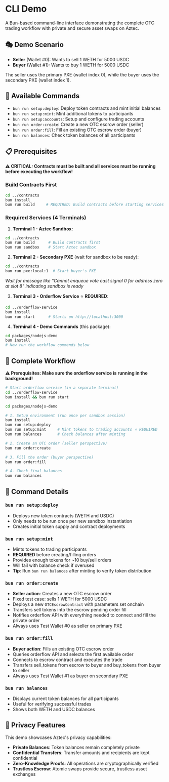 # CLI Demo

A Bun-based command-line interface demonstrating the complete OTC trading workflow with private and secure asset swaps on Aztec.

## 🎭 Demo Scenario

- **Seller** (Wallet #0): Wants to sell 1 WETH for 5000 USDC
- **Buyer** (Wallet #1): Wants to buy 1 WETH for 5000 USDC

The seller uses the primary PXE (wallet index 0), while the buyer uses the secondary PXE (wallet index 1).

## 🚀 Available Commands

- `bun run setup:deploy`: Deploy token contracts and mint initial balances
- `bun run setup:mint`: Mint additional tokens to participants
- `bun run setup:accounts`: Setup and configure trading accounts
- `bun run order:create`: Create a new OTC escrow order (seller)
- `bun run order:fill`: Fill an existing OTC escrow order (buyer)
- `bun run balances`: Check token balances of all participants

## 📋 Prerequisites

**⚠️ CRITICAL: Contracts must be built and all services must be running before executing the workflow!**

### Build Contracts First
```bash
cd ../contracts
bun install
bun run build     # REQUIRED: Build contracts before starting services
```

### Required Services (4 Terminals)

1. **Terminal 1 - Aztec Sandbox:**
```bash
cd ../contracts
bun run build      # Build contracts first
bun run sandbox    # Start Aztec sandbox
```

2. **Terminal 2 - Secondary PXE** (wait for sandbox to be ready):
```bash
cd ../contracts
bun run pxe:local:1  # Start buyer's PXE
```
*Wait for message like "Cannot enqueue vote cast signal 0 for address zero at slot 8" indicating sandbox is ready*

3. **Terminal 3 - Orderflow Service** ⭐ **REQUIRED**:
```bash
cd ../orderflow-service
bun install
bun run start      # Starts on http://localhost:3000
```

4. **Terminal 4 - Demo Commands** (this package):
```bash
cd packages/nodejs-demo
bun install
# Now run the workflow commands below
```

## 🔄 Complete Workflow

**⚠️ Prerequisites: Make sure the orderflow service is running in the background!**
```bash
# Start orderflow service (in a separate terminal)
cd ../orderflow-service
bun install && bun run start
```

```bash
cd packages/nodejs-demo

# 1. Setup environment (run once per sandbox session)
bun install
bun run setup:deploy
bun run setup:mint     # Mint tokens to trading accounts ⭐ REQUIRED
bun run balances       # Check balances after minting

# 2. Create an OTC order (seller perspective)
bun run order:create

# 3. Fill the order (buyer perspective)
bun run order:fill

# 4. Check final balances
bun run balances
```

## 📝 Command Details

### `bun run setup:deploy`
- Deploys new token contracts (WETH and USDC)
- Only needs to be run once per new sandbox instantiation
- Creates initial token supply and contract deployments

### `bun run setup:mint`
- Mints tokens to trading participants
- **REQUIRED** before creating/filling orders
- Provides enough tokens for ~10 buy/sell orders
- Will fail with balance check if overused
- **Tip**: Run `bun run balances` after minting to verify token distribution

### `bun run order:create`
- **Seller action**: Creates a new OTC escrow order
- Fixed test case: sells 1 WETH for 5000 USDC
- Deploys a new `OTCEscrowContract` with parameters set onchain
- Transfers sell tokens into the escrow pending order fill
- Notifies orderflow API with everything needed to connect and fill the private order
- Always uses Test Wallet #0 as seller on primary PXE

### `bun run order:fill`
- **Buyer action**: Fills an existing OTC escrow order
- Queries orderflow API and selects the first available order
- Connects to escrow contract and executes the trade
- Transfers sell_tokens from escrow to buyer and buy_tokens from buyer to seller
- Always uses Test Wallet #1 as buyer on secondary PXE

### `bun run balances`
- Displays current token balances for all participants
- Useful for verifying successful trades
- Shows both WETH and USDC balances

## 🔐 Privacy Features

This demo showcases Aztec's privacy capabilities:

- **Private Balances**: Token balances remain completely private
- **Confidential Transfers**: Transfer amounts and recipients are kept confidential  
- **Zero-Knowledge Proofs**: All operations are cryptographically verified
- **Trustless Escrow**: Atomic swaps provide secure, trustless asset exchanges
